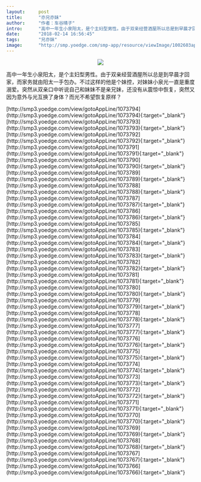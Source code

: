 ```yaml
---
layout:     post
title:      "亦兄亦妹"
author:     "作者：车谷晴子"
intro:      "高中一年生小泉阳太，是个主妇型男性。由于双亲经营酒屋所以总是到早晨才回家，而家务就由阳太一手包办。不过这样的他是个妹控，对妹妹小泉光一直是重度溺爱。突然从双亲口中听说自己和妹妹不是亲兄妹，还没有从震惊中恢复，突然又因为意外与光互换了身体？而光不希望恢复原样？"
date:       "2018-02-14 16:56:45"
tags:       "兄亦妹"
image:      "http://smp.yoedge.com/smp-app/resource/viewImage/1002603appline.png"
---
```

<div style="text-align: center">
<p><img src="http://smp.yoedge.com/smp-app/resource/viewImage/1002603appline.png"/></p>
</div>
<p class="post-meta">
<span>高中一年生小泉阳太，是个主妇型男性。由于双亲经营酒屋所以总是到早晨才回家，而家务就由阳太一手包办。不过这样的他是个妹控，对妹妹小泉光一直是重度溺爱。突然从双亲口中听说自己和妹妹不是亲兄妹，还没有从震惊中恢复，突然又因为意外与光互换了身体？而光不希望恢复原样？</span>
</p>
[http://smp3.yoedge.com/view/gotoAppLine/1073794](http://smp3.yoedge.com/view/gotoAppLine/1073794){:target="_blank"}
[http://smp3.yoedge.com/view/gotoAppLine/1073793](http://smp3.yoedge.com/view/gotoAppLine/1073793){:target="_blank"}
[http://smp3.yoedge.com/view/gotoAppLine/1073792](http://smp3.yoedge.com/view/gotoAppLine/1073792){:target="_blank"}
[http://smp3.yoedge.com/view/gotoAppLine/1073791](http://smp3.yoedge.com/view/gotoAppLine/1073791){:target="_blank"}
[http://smp3.yoedge.com/view/gotoAppLine/1073790](http://smp3.yoedge.com/view/gotoAppLine/1073790){:target="_blank"}
[http://smp3.yoedge.com/view/gotoAppLine/1073789](http://smp3.yoedge.com/view/gotoAppLine/1073789){:target="_blank"}
[http://smp3.yoedge.com/view/gotoAppLine/1073788](http://smp3.yoedge.com/view/gotoAppLine/1073788){:target="_blank"}
[http://smp3.yoedge.com/view/gotoAppLine/1073787](http://smp3.yoedge.com/view/gotoAppLine/1073787){:target="_blank"}
[http://smp3.yoedge.com/view/gotoAppLine/1073786](http://smp3.yoedge.com/view/gotoAppLine/1073786){:target="_blank"}
[http://smp3.yoedge.com/view/gotoAppLine/1073785](http://smp3.yoedge.com/view/gotoAppLine/1073785){:target="_blank"}
[http://smp3.yoedge.com/view/gotoAppLine/1073784](http://smp3.yoedge.com/view/gotoAppLine/1073784){:target="_blank"}
[http://smp3.yoedge.com/view/gotoAppLine/1073783](http://smp3.yoedge.com/view/gotoAppLine/1073783){:target="_blank"}
[http://smp3.yoedge.com/view/gotoAppLine/1073782](http://smp3.yoedge.com/view/gotoAppLine/1073782){:target="_blank"}
[http://smp3.yoedge.com/view/gotoAppLine/1073781](http://smp3.yoedge.com/view/gotoAppLine/1073781){:target="_blank"}
[http://smp3.yoedge.com/view/gotoAppLine/1073780](http://smp3.yoedge.com/view/gotoAppLine/1073780){:target="_blank"}
[http://smp3.yoedge.com/view/gotoAppLine/1073779](http://smp3.yoedge.com/view/gotoAppLine/1073779){:target="_blank"}
[http://smp3.yoedge.com/view/gotoAppLine/1073778](http://smp3.yoedge.com/view/gotoAppLine/1073778){:target="_blank"}
[http://smp3.yoedge.com/view/gotoAppLine/1073777](http://smp3.yoedge.com/view/gotoAppLine/1073777){:target="_blank"}
[http://smp3.yoedge.com/view/gotoAppLine/1073776](http://smp3.yoedge.com/view/gotoAppLine/1073776){:target="_blank"}
[http://smp3.yoedge.com/view/gotoAppLine/1073775](http://smp3.yoedge.com/view/gotoAppLine/1073775){:target="_blank"}
[http://smp3.yoedge.com/view/gotoAppLine/1073774](http://smp3.yoedge.com/view/gotoAppLine/1073774){:target="_blank"}
[http://smp3.yoedge.com/view/gotoAppLine/1073773](http://smp3.yoedge.com/view/gotoAppLine/1073773){:target="_blank"}
[http://smp3.yoedge.com/view/gotoAppLine/1073772](http://smp3.yoedge.com/view/gotoAppLine/1073772){:target="_blank"}
[http://smp3.yoedge.com/view/gotoAppLine/1073771](http://smp3.yoedge.com/view/gotoAppLine/1073771){:target="_blank"}
[http://smp3.yoedge.com/view/gotoAppLine/1073770](http://smp3.yoedge.com/view/gotoAppLine/1073770){:target="_blank"}
[http://smp3.yoedge.com/view/gotoAppLine/1073769](http://smp3.yoedge.com/view/gotoAppLine/1073769){:target="_blank"}
[http://smp3.yoedge.com/view/gotoAppLine/1073768](http://smp3.yoedge.com/view/gotoAppLine/1073768){:target="_blank"}
[http://smp3.yoedge.com/view/gotoAppLine/1073767](http://smp3.yoedge.com/view/gotoAppLine/1073767){:target="_blank"}
[http://smp3.yoedge.com/view/gotoAppLine/1073766](http://smp3.yoedge.com/view/gotoAppLine/1073766){:target="_blank"}



